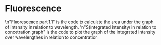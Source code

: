 # Fluorescence
\n"Fluorescence part 1.1" is the code to calculate the area under the graph of intensity in relation to wavelength.
\n"S(integrated intensity) in relation to concetration graph" is the code to plot the graph of the integrated intensity over wavelengthes in relation to concentration

